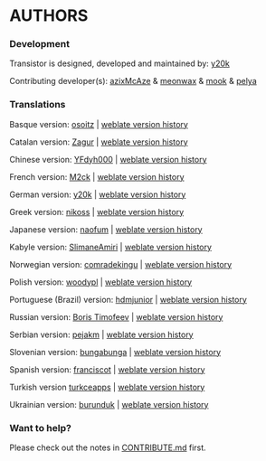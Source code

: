 AUTHORS
=======

### Development
Transistor is designed, developed and maintained by: [y20k](https://github.com/y20k)

Contributing developer(s): [azixMcAze](https://github.com/azixMcAze) & [meonwax](https://github.com/meonwax) & [mook](https://github.com/mook) & [pelya](https://github.com/mpelya)

### Translations
Basque version: [osoitz](https://github.com/osoitz) | [weblate version history](https://hosted.weblate.org/changes/?lang=ca&project=transistor)

Catalan version: [Zagur](https://github.com/Zagur) | [weblate version history](https://hosted.weblate.org/changes/?lang=eu&project=transistor)

Chinese version: [YFdyh000](https://github.com/yfdyh000) | [weblate version history](https://hosted.weblate.org/changes/?lang=zh_Hans&project=transistor)

French version: [M2ck](https://github.com/M2ck) | [weblate version history](https://hosted.weblate.org/changes/?lang=fr&project=transistor)

German version: [y20k](https://github.com/y20k) | [weblate version history](https://hosted.weblate.org/changes/?lang=de&project=transistor)

Greek version: [nikoss](https://github.com/nikoss) | [weblate version history](https://hosted.weblate.org/changes/?lang=el&project=transistor)

Japanese version: [naofum](https://github.com/naofum) | [weblate version history](https://hosted.weblate.org/changes/?lang=ja&project=transistor)

Kabyle version: [SlimaneAmiri](https://github.com/SlimaneAmiri) | [weblate version history](https://hosted.weblate.org/changes/?lang=kab&project=transistor)

Norwegian version: [comradekingu](https://github.com/comradekingu) | [weblate version history](https://hosted.weblate.org/changes/?lang=nb_NO&project=transistor)

Polish version: [woodypl](https://github.com/woodypl) | [weblate version history](https://hosted.weblate.org/changes/?lang=pl&project=transistor)

Portuguese (Brazil) version: [hdmjunior](https://github.com/hdmjunior) |  [weblate version history](https://hosted.weblate.org/changes/?lang=pt_BR&project=transistor)

Russian version: [Boris Timofeev](https://github.com/btimofeev) | [weblate version history](https://hosted.weblate.org/changes/?lang=ru&project=transistor)

Serbian version: [pejakm](https://github.com/pejakm) | [weblate version history](https://hosted.weblate.org/changes/?lang=sr&project=transistor)

Slovenian version: [bungabunga](https://github.com/bungabunga) | [weblate version history](https://hosted.weblate.org/changes/?lang=sl&project=transistor)

Spanish version: [franciscot](https://github.com/franciscot) | [weblate version history](https://hosted.weblate.org/changes/?lang=es&project=transistor)

Turkish version [turkceapps](https://hosted.weblate.org/user/turkceapps/) | [weblate version history](https://hosted.weblate.org/changes/?lang=tr&project=transistor)

Ukrainian version: [burunduk](https://github.com/burunduk) | [weblate version history](https://hosted.weblate.org/changes/?lang=uk&project=transistor)

### Want to help?
Please check out the notes in [CONTRIBUTE.md](https://github.com/y20k/transistor/blob/master/CONTRIBUTE.md) first.
